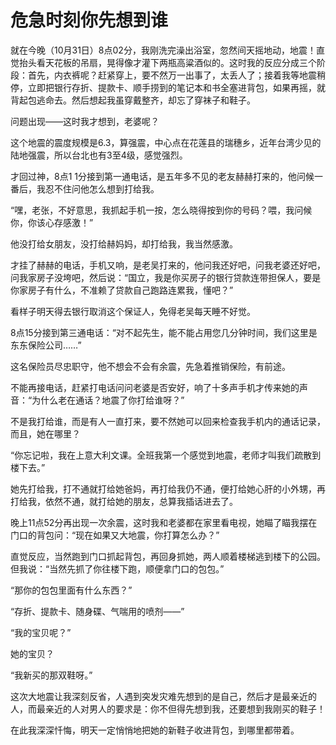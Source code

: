 # 危急时刻你先想到谁

就在今晚（10月31日）8点02分，我刚洗完澡出浴室，忽然间天摇地动，地震！直觉抬头看天花板的吊扇，晃得像才灌下两瓶高粱酒似的。这时我的反应分成三个阶段：首先，内衣裤呢？赶紧穿上，要不然万一出事了，太丢人了；接着我等地震稍停，立即把银行存折、提款卡、顺手捞到的笔记本和书全塞进背包，如果再摇，就背起包逃命去。然后想起我虽穿戴整齐，却忘了穿袜子和鞋子。 

问题出现——这时我才想到，老婆呢？ 

这个地震的震度规模是6.3，算强震，中心点在花莲县的瑞穗乡，近年台湾少见的陆地强震，所以台北也有3至4级，感觉强烈。 

才回过神，8点1 1分接到第一通电话，是五年多不见的老友赫赫打来的，他问候一番后，我忍不住问他怎么想到打给我。 

“嘿，老张，不好意思，我抓起手机一按，怎么晓得按到你的号码？喂，我问候你，你该心存感激！” 

他没打给女朋友，没打给赫妈妈，却打给我，我当然感激。 

才挂了赫赫的电话，手机又响，是老吴打来的，他问我还好吧，问我老婆还好吧，问我家房子没垮吧，然后说：“国立，我是你买房子的银行贷款连带担保人，要是你家房子有什么，不准赖了贷款自己跑路连累我，懂吧？” 

看样子明天得去银行取消这个保证人，免得老吴每天睡不好觉。 

8点15分接到第三通电话：“对不起先生，能不能占用您几分钟时间，我们这里是东东保险公司……” 

这名保险员尽忠职守，他不想会不会有余震，先急着推销保险，有前途。 

不能再接电话，赶紧打电话问问老婆是否安好，响了十多声手机才传来她的声音：“为什么老在通话？地震了你打给谁呀？” 

不是我打给谁，而是有人一直打来，要不然她可以回来检查我手机内的通话记录，而且，她在哪里？ 

“你忘记啦，我在上意大利文课。全班我第一个感觉到地震，老师才叫我们疏散到楼下去。” 

她先打给我，打不通就打给她爸妈，再打给我仍不通，便打给她心肝的小外甥，再打给我，依然不通，就打给她的朋友，总算我插话进去了。 

晚上11点52分再出现一次余震，这时我和老婆都在家里看电视，她瞄了瞄我摆在门口的背包问：“现在如果又大地震，你打算怎么办？” 

直觉反应，当然跑到门口抓起背包，再回身抓她，两人顺着楼梯逃到楼下的公园。但我说：“当然先抓了你往楼下跑，顺便拿门口的包包。” 

“那你的包包里面有什么东西？” 

“存折、提款卡、随身碟、气喘用的喷剂——” 

“我的宝贝呢？” 

她的宝贝？ 

“我新买的那双鞋呀。” 

这次大地震让我深刻反省，人遇到突发灾难先想到的是自己，然后才是最亲近的人，而最亲近的人对男人的要求是：你不但得先想到我，还要想到我刚买的鞋子！ 

在此我深深忏悔，明天一定悄悄地把她的新鞋子收进背包，到哪里都带着。